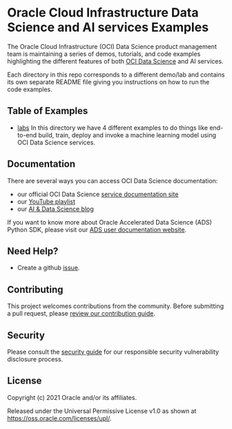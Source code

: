 Oracle Cloud Infrastructure Data Science and AI services Examples  
=================================================================

The Oracle Cloud Infrastructure (OCI) Data Science product management team is maintaining a series of demos, tutorials, and code examples highlighting the different features of both [OCI Data Science](https://www.oracle.com/data-science/cloud-infrastructure-data-science.html) and AI services. 

Each directory in this repo corresponds to a different demo/lab and contains its own separate README file giving you instructions on how to run the code examples. 

## Table of Examples 

* [labs](./labs/) 
  In this directory we have 4 different examples to do things like end-to-end build, train, deploy and invoke a machine learning model using OCI Data Science services.

## Documentation 

There are several ways you can access OCI Data Science documentation: 
* our official OCI Data Science [service documentation site](https://docs.oracle.com/en-us/iaas/data-science/using/data-science.htm)
* our [YouTube playlist](https://www.youtube.com/playlist?list=PLKCk3OyNwIzv6CWMhvqSB_8MLJIZdO80L)
* our [AI & Data Science blog](https://blogs.oracle.com/ai-and-datascience/) 

If you want to know more about Oracle Accelerated Data Science (ADS) Python SDK, please visit our [ADS user documentation website](https://docs.oracle.com/en-us/iaas/tools/ads-sdk/latest/index.html).   
## Need Help? 

* Create a github [issue](https://github.com/oracle/oci-data-science-ai-samples/issues). 

## Contributing

This project welcomes contributions from the community. Before submitting a pull request, please [review our contribution guide](./CONTRIBUTING.md).

## Security

Please consult the [security guide](./SECURITY.md) for our responsible security vulnerability disclosure process.

## License

Copyright (c) 2021 Oracle and/or its affiliates.

Released under the Universal Permissive License v1.0 as shown at <https://oss.oracle.com/licenses/upl/>.
